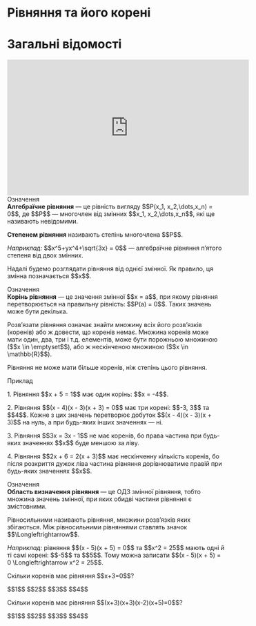 # Рівняння та його корені
# Загальні відомості

<div class="fluidMedia">
<iframe align="center" width="560" height="315" src="https://www.youtube.com/embed/KzcT4I1pgIM" frameborder="0" allowfullscreen></iframe>
</div>
<div class="popup">
</div>

<div class="space">
<div class="eoz-wrap">
<span class="eoz">Означення</span>
<div class="eoz-text">
<b>Алгебраїчне рівняння</b> — це рівність вигляду $$P(x_1, x_2,\dots,x_n) = 0$$, де $$P$$ — многочлен від змінних $$x_1, x_2,\dots,x_n$$, які ще називають невідомими.
</div>
</div>
</div>

<p><b>Степенем рівняння</b> називають степінь многочлена $$P$$.</p>
<div class="space"></div>
<p><i>Наприклад:</i> $$x^5+yx^4+\sqrt{3x} = 0$$ — алгебраїчне рівняння п’ятого степеня від двох змінних.</p>
<div class="space"></div>
<p>Надалі будемо розглядати рівняння від однієї змінної. Як правило, ця змінна позначається $$x$$.</p>

<div class="space">
<div class="eoz-wrap">
<span class="eoz">Означення</span>
<div class="eoz-text">
<b>Корінь рівняння</b> — це значення змінної $$x = a$$, при якому рівняння перетворюється на правильну рівність: $$P(a) = 0$$. Таких значень може бути декілька.
</div>
</div>
</div>

<p>Розв’язати рівняння означає знайти множину всіх його розв’язків (коренів) або ж довести, що коренів немає. Множина коренів може мати один, два, три і т.д. елементів, може бути порожньою множиною ($$x \in \emptyset$$), або ж нескінченою множиною ($$x \in \mathbb{R}$$).</p>

<p>Рівняння не може мати більше коренів, ніж степінь цього рівняння.</p>

<div class="space">
<div class="task-wrap">
<span class="task">Приклад</span>
<div class="task-text">
<p>1. Рівняння $$x + 5 = 1$$ має один корінь: $$x = -4$$.</p>
<p>2. Рівняння $$(x - 4)(x - 3)(x + 3) = 0$$ має три корені: $$-3, 3$$ та $$4$$. Кожне з цих значень перетворює добуток $$(x - 4)(x - 3)(x + 3)$$ на нуль, а при будь-яких інших значеннях — ні.</p>
<p>3. Рівняння $$3x = 3x - 1$$ не має коренів, бо права частина при будь-яких значеннях $$x$$ буде меншою за ліву.</p>
<p>4. Рівняння $$2x + 6 = 2(x + 3)$$ має нескінченну кількість коренів, бо після розкриття дужок ліва частина рівняння дорівнюватиме правій при будь-яких значеннях $$x$$.</p>
</div>
</div>
</div>

<div class="space">
<div class="eoz-wrap">
<span class="eoz">Означення</span>
<div class="eoz-text">
<b>Область визначення рівняння</b> — це ОДЗ змінної рівняння, тобто множина значень змінної, при яких обидві частини рівняння є змістовними.
</div>
</div>
</div>

<p>Рівносильними називають рівняння, множини розв’язків яких збігаються. Між рівносильними рівняннями ставлять значок $$\Longleftrightarrow$$.</p>
<div class="space"></div>
<p><i>Наприклад:</i> рівняння $$(x - 5)(x + 5) = 0$$ та $$x^2 = 25$$ мають одні й ті самі корені: $$-5$$ та $$5$$. Тому можна записати $$(x - 5)(x + 5) = 0 \Longleftrightarrow x^2 = 25$$.</p>

<quiz correctLabel="correct" incorrectLabel="incorrect" checkLabel="check">
    <question text="">
        <p>Скільки коренів має рівняння $$x+3=0$$?</p>
        <answer correct>$$1$$</answer>
        <answer>$$2$$</answer>
        <answer>$$3$$</answer>
        <answer>$$4$$</answer>
        </question>
    <question text="">
    <p>Скільки коренів має рівняння $$(x+3)(x+3)(x-2)(x+5)=0$$?</p>
        <answer>$$1$$</answer>
        <answer>$$2$$</answer>
        <answer correct>$$3$$</answer>
        <answer>$$4$$</answer>
        </question>
</quiz>